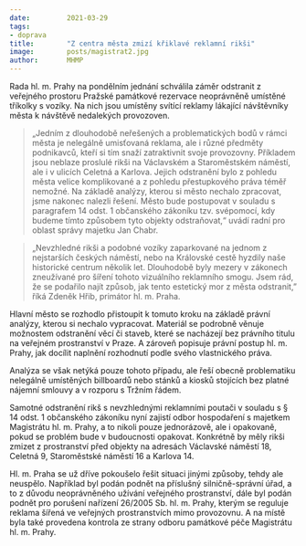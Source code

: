 ```yaml
---
date:         2021-03-29
tags:         
- doprava
title:        "Z centra města zmizí křiklavé reklamní rikši"
image: 	      posts/magistrat2.jpg
author:       MHMP
---
```


Rada hl. m. Prahy na pondělním jednání schválila záměr odstranit z veřejného prostoru Pražské památkové rezervace neoprávněně umístěné tříkolky s vozíky. Na nich jsou umístěny svítící reklamy lákající návštěvníky města k návštěvě nedalekých provozoven.

> „Jedním z dlouhodobě neřešených a problematických bodů v rámci města je nelegálně umisťovaná reklama, ale i různé předměty podnikavců, kteří si tím snaží zatraktivnit svoje provozovny. Příkladem jsou neblaze proslulé rikši na Václavském a Staroměstském náměstí, ale i v ulicích Celetná a Karlova. Jejich odstranění bylo z pohledu města velice komplikované a z pohledu přestupkového práva téměř nemožné. Na základě analýzy, kterou si město nechalo zpracovat, jsme nakonec nalezli řešení. Město bude postupovat v souladu s paragrafem 14 odst. 1 občanského zákoníku tzv. svépomocí, kdy budeme tímto způsobem tyto objekty odstraňovat,“ uvádí radní pro oblast správy majetku Jan Chabr.

> „Nevzhledné rikši a podobné vozíky zaparkované na jednom z nejstarších českých náměstí, nebo na Královské cestě hyzdily naše historické centrum několik let. Dlouhodobě byly mezery v zákonech zneužívané pro šíření tohoto vizuálního reklamního smogu. Jsem rád, že se podařilo najít způsob, jak tento estetický mor z města odstranit,” říká Zdeněk Hřib, primátor hl. m. Praha. 

Hlavní město se rozhodlo přistoupit k tomuto kroku na základě právní analýzy, kterou si nechalo vypracovat. Materiál se podrobně věnuje možnostem odstranění věcí či staveb, které se nacházejí bez právního titulu na veřejném prostranství v Praze. A zároveň popisuje právní postup hl. m. Prahy, jak docílit naplnění rozhodnutí podle svého vlastnického práva.

Analýza se však netýká pouze tohoto případu, ale řeší obecně problematiku nelegálně umístěných billboardů nebo stánků a kiosků stojících bez platné nájemní smlouvy a v rozporu s Tržním řádem.

Samotné odstranění rikš s nevzhlednými reklamními poutači v souladu s § 14 odst. 1 občanského zákoníku nyní zajistí odbor hospodaření s majetkem Magistrátu hl. m. Prahy, a to nikoli pouze jednorázově, ale i opakovaně, pokud se problém bude v budoucnosti opakovat. Konkrétně by měly rikši zmizet z prostranství před objekty na adresách Václavské náměstí 18, Celetná 9, Staroměstské náměstí 16 a Karlova 14.

Hl. m. Praha se už dříve pokoušelo řešit situaci jinými způsoby, tehdy ale neuspělo. Například byl podán podnět na příslušný silničně-správní úřad, a to z důvodu neoprávněného užívání veřejného prostranství, dále byl podán podnět pro porušení nařízení 26/2005 Sb. hl. m. Prahy, kterým se reguluje reklama šířená ve veřejných prostranstvích mimo provozovnu. A na místě byla také provedena kontrola ze strany odboru památkové péče Magistrátu hl. m. Prahy.
